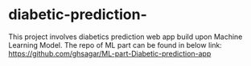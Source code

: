 # diabetic-prediction-
This project involves diabetics prediction web app build upon Machine Learning Model. The repo of ML part can be found in below link: 
https://github.com/ghsagar/ML-part-Diabetic-prediction-app
